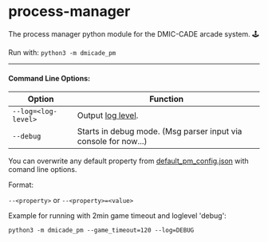 # process-manager

The process manager python module for the DMIC-CADE arcade system. 🕹

Run with: `python3 -m dmicade_pm`

---

#### Command Line Options:

Option | Function
------ | --------
`--log=<log-level>` | Output [log level](https://docs.python.org/3/howto/logging.html).
`--debug` | Starts in debug mode. (Msg parser input via console for now...)

You can overwrite any default property from [default_pm_config.json](/dmicade_pm/default_pm_config.json) with comand line options.

Format:

`--<property>` or `--<property>=<value>`

Example for running with 2min game timeout and loglevel 'debug':

`python3 -m dmicade_pm --game_timeout=120 --log=DEBUG`
